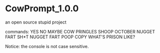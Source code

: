 # CowPrompt_1.0.0
an open source stupid project

commands:
YES
NO
MAYBE
COW
PRINGLES
SHOOP
OCTOBER
NUGGET FART
SH*T NUGGET FART POOP
COPY
WHAT'S PRISON LIKE?

Notice: the console is not case sensitive.
